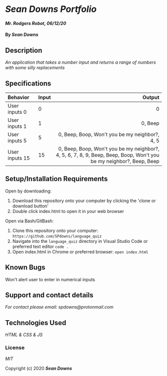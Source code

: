 
# _Sean Downs Portfolio_

  

#### _Mr. Rodgers Robot, 06/12/20_

  

#### By _Sean Downs_

  

## Description

  

_An application that takes a number input and returns a range of numbers with some silly replacements_

## Specifications

| Behavior    | Input | Output |
| :---------- | ----- | -----: |
| User inputs 0 | 0 | 0 |
| User inputs 1 | 1 | 0, Beep |
| User inputs 5 | 5 | 0, Beep, Boop, Won't you be my neighbor?, 4, 5
| User inputs 15 | 15 | 0, Beep, Boop, Won't you be my neighbor?, 4, 5, 6, 7, 8, 9, Beep, Beep, Boop, Won't you be my neighbor?, Beep, Beep

## Setup/Installation Requirements

  Open by downloading:
1. Download this repository onto your computer by clicking the 'clone or download button'
2. Double click index.html to open it in your web browser

Open via Bash/GitBash:
1. Clone this repository onto your computer:
`https://github.com/SPdowns/language_quiz`
2. Navigate into the `language_quiz` directory in Visual Studio Code or preferred text editor
`code .`
3. Open index.html in Chrome or preferred browser:
`open index.html`

## Known Bugs

  Won't alert user to enter in numerical inputs

## Support and contact details

_For contact please email: spdowns@protonmail.com_

  

## Technologies Used

_HTML & CSS & JS_

  

### License

_MIT_

  

Copyright (c) 2020 **_Sean Downs_**
